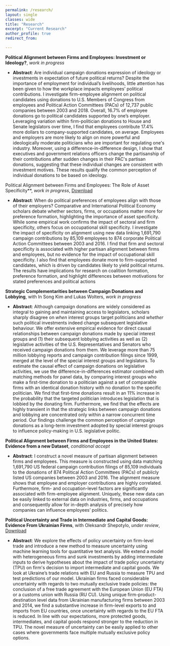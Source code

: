 ```yaml
---
permalink: /research/
layout: single
classes: wide
title: "Research"
excerpt: "Current Research"
author_profile: true
redirect_from:

---
```


<!-- **Political Alignment between Firms and Employees: Investment or Ideology?**, _work in progress_
  * **Abstract**: Does political alignment between firms and employees affect lobbying effectiveness of firms? Existing theoretical models lead to opposite theoretical expectations. Collective action theory would predict that more politically cohesive firms will be more likely to lobby and hence, be more effective in achieving their political goals. However, from an investment theory perspective firms which split donations equally between parties would lobby more effectively, hedging their bets in the case of political change. I theorize that politically aligned companies will be more likely to overcome collective action problems and engage in lobbying in the first place, but that companies splitting donations between parties will be more effective in getting preferred legislation passed, on average. I test these expectations using linked US campaign finance and lobbying data between 1999 and 2016. First, I match campaign donations of firms and employees to bill-level lobbying activity of the same companies. Second, I test the impact of alignment on the number of bills lobbied and the likelihood of bill passage. The paper reconciles collective action and investment theory perspectives on corporate political activity and provides an empirical contribution by linking large-scale data on lobbying and campaign donations at the firm-level. -->

  **Political Alignment between Firms and Employees: Investment or Ideology?**, _work in progress_
  * **Abstract**: Are individual campaign donations expression of ideology or investments in expectation of future political returns? Despite the importance of employment for individual’s livelihoods, little attention has been given to how the workplace impacts employees’ political contributions. I investigate firm-employee alignment on political candidates using donations to U.S. Members of Congress from employees and Political Action Committees (PACs) of 12,737 public companies between 2003 and 2018. Overall, 16.7\% of employee donations go to political candidates supported by one’s employer. Leveraging variation within firm-politician donations to House and Senate legislators over time, I find that employees contribute 17.4\% more dollars to company-supported candidates, on average. Employees and employers are more likely to align on more powerful and ideologically moderate politicians who are important for regulating one's industry. Moreover, using a difference-in-difference design, I show that executives and government relations officers change the partisanship of their contributions after sudden changes in their PAC's partisan donations, suggesting that these individual changes are consistent with investment motives. These results qualify the common perception of individual donations to be based on ideology.

  Political Alignment between Firms and Employees: The Role of Asset Specificity**, _work in progress_, [Download](https://www.dropbox.com/s/8w2lrtmof3b64p2/firm_empl_align_apr19.pdf?dl=0)
  * **Abstract**: When do political preferences of employees align with those of their employers? Comparative and International Political Economy scholars debate whether sectors, firms, or occupations matter more for preference formation, highlighting the importance of asset specificity. While some empirical work confirms the impact of sectoral and firm specificity, others focus on occupational skill specificity. I investigate the impact of specificity on alignment using new data linking 1,691,790 campaign contributions by 85,109 employees to 874 corporate Political Action Committees between 2003 and 2016. I find that firm and sectoral specificity is associated with higher partisan alignment between firms and employees, but no evidence for the impact of occupational skill specificity. I also find that employees donate more to firm-supported candidates, which is driven by candidates likely to yield political returns. The results have implications for research on coalition formation, preference formation, and highlight differences between motivations for stated preferences and political actions

  **Strategic Complementarities between Campaign Donations and Lobbying**, with In Song Kim and Lukas Wolters, _work in progress_
  * **Abstract**: Although campaign donations are widely considered as integral to gaining and maintaining access to legislators, scholars sharply disagree on _when_ interest groups target politicians and _whether_ such political investments indeed change subsequent legislative behaviour. We offer extensive empirical evidence for direct causal relationships between campaign donations made by special interest groups and (1) their subsequent lobbying activities as well as (2) legislative activities of the U.S. Representatives and Senators who received campaign donations from them. We leverage more than 75 million lobbying reports and campaign contribution filings since 1999, merged at the level of the special interest groups and legislators. To estimate the causal effect of campaign donations on legislative activities, we use the difference-in-differences estimator combined with matching methods for panel data, by comparing interest groups who make a first-time donation to a politician against a set of comparable firms with an identical donation history with no donation to the specific politician. We find that first-time donations result in an 11% increase in the probability that the targeted politician introduces legislation that is lobbied by the donating firm. Furthermore, we find that the effects are highly transient in that the strategic links between campaign donations and lobbying are concentrated only within a narrow concurrent time period. Our findings challenge the common perception of campaign donations as a long-term investment adopted by special interest groups to influence policy-making in U.S. legislative politic.


**Political Alignment between Firms and Employees in the United States: Evidence from a new Dataset**, _conditional accept_
  * **Abstract**: I construct a novel measure of partisan alignment between firms and employees. This measure is constructed using data matching 1,691,790 US federal campaign contribution filings of 85,109 individuals to the donations of 874 Political Action Committees (PACs) of publicly listed US companies between 2003 and 2016. The alignment measure shows that employee and employer contributions are highly correlated. Furthermore, firm- and occupation-level factors are significantly associated with firm-employee alignment. Uniquely, these new data can be easily linked to external data on industries, firms, and occupations and consequently allow for in-depth analysis of precisely how companies can influence employees’ politics.


**Political Uncertainty and Trade in Intermediate and Capital Goods: Evidence From Ukrainian Firms**, with Oleksandr Shepotylo, _under review_, [Download](https://www.dropbox.com/s/z075tutl50r1106/writing_sample_tpu_Jan_Stuckatz.pdf?dl=0)
  * **Abstract**: We explore the effects of policy uncertainty on firm-level trade and introduce a new method to measure uncertainty using machine learning tools for quantitative text analysis. We extend a model with heterogeneous firms and sunk investments by adding intermediate inputs to derive hypotheses about the impact of trade policy uncertainty (TPU) on firm's decision to import intermediate and capital goods. We look at Ukraine’s trade relations with EU and Russia to measure TPU and test predictions of our model. Ukrainian firms faced considerable uncertainty with regards to two mutually exclusive trade policies: the conclusion of a free trade agreement with the European Union (EU FTA) or a customs union with Russia (RU CU). Using unique firm-product-destination level data from Ukrainian manufacturing firms between 2003 and 2014, we find a substantive increase in firm-level exports to and imports from EU countries, once uncertainty with regards to the EU FTA is reduced. In line with our expectations, more protected goods, intermediates, and capital goods respond stronger to the reduction in TPU. The novel measure of uncertainty can be easily applied to other cases where governments face multiple mutually exclusive policy options.   

<!---
#{% include base_path %}
#{% for post in site.pages %}
#{% include archive-single.html %}
#{% endfor %}
-->
